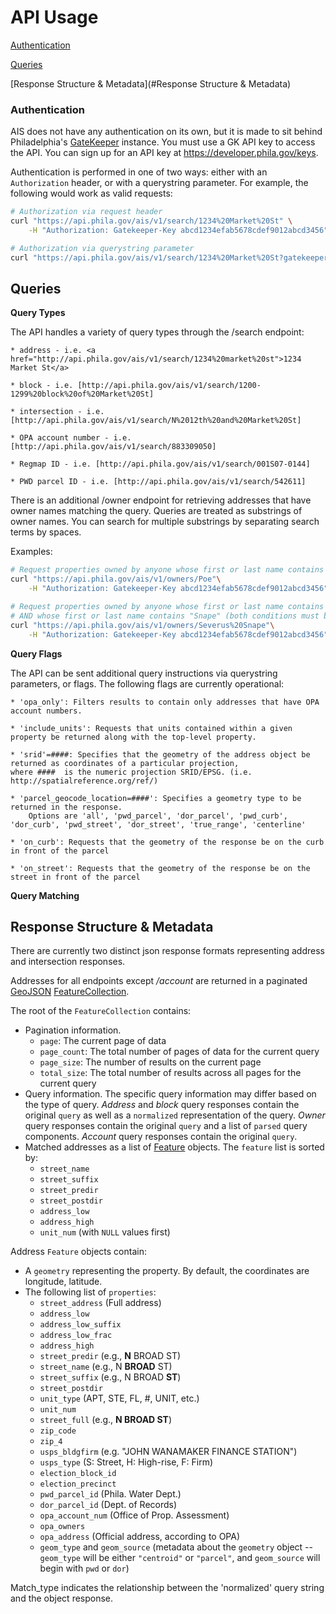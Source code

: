 # API Usage

[Authentication](#Authentication)

[Queries](#Queries)

[Response Structure & Metadata](#Response Structure & Metadata)

### <a name="Authentication"></a>Authentication

AIS does not have any authentication on its own, but it is made to sit behind
Philadelphia's [GateKeeper](developer.phila.gov) instance. You must use a GK
API key to access the API. You can sign up for an API key at
https://developer.phila.gov/keys.

Authentication is performed in one of two ways: either with an `Authorization`
header, or with a querystring parameter.  For example, the following would work
as valid requests:

```bash
# Authorization via request header
curl "https://api.phila.gov/ais/v1/search/1234%20Market%20St" \
    -H "Authorization: Gatekeeper-Key abcd1234efab5678cdef9012abcd3456"
```

```bash
# Authorization via querystring parameter
curl "https://api.phila.gov/ais/v1/search/1234%20Market%20St?gatekeeperKey=abcd1234efab5678cdef9012abcd3456"
```

## <a name="Queries"></a>Queries

**Query Types**

The API handles a variety of query types through the /search endpoint: 

    * address - i.e. <a href="http://api.phila.gov/ais/v1/search/1234%20market%20st">1234 Market St</a>
    
    * block - i.e. [http://api.phila.gov/ais/v1/search/1200-1299%20block%20of%20Market%20St]
    
    * intersection - i.e. [http://api.phila.gov/ais/v1/search/N%2012th%20and%20Market%20St]
    
    * OPA account number - i.e. [http://api.phila.gov/ais/v1/search/883309050]
    
    * Regmap ID - i.e. [http://api.phila.gov/ais/v1/search/001S07-0144]
    
    * PWD parcel ID - i.e. [http://api.phila.gov/ais/v1/search/542611]
   
There is an additional /owner endpoint for retrieving addresses that have owner names matching the query. Queries are treated as substrings of owner names. You can search for multiple substrings by separating search terms by spaces.

Examples:
```bash
# Request properties owned by anyone whose first or last name contains "Poe"
curl "https://api.phila.gov/ais/v1/owners/Poe"\
    -H "Authorization: Gatekeeper-Key abcd1234efab5678cdef9012abcd3456"

# Request properties owned by anyone whose first or last name contains "Severus"
# AND whose first or last name contains "Snape" (both conditions must be met)
curl "https://api.phila.gov/ais/v1/owners/Severus%20Snape"\
    -H "Authorization: Gatekeeper-Key abcd1234efab5678cdef9012abcd3456"
```

**Query Flags**

The API can be sent additional query instructions via querystring parameters, or flags. The following flags are currently operational:

    * 'opa_only': Filters results to contain only addresses that have OPA account numbers.
    
    * 'include_units': Requests that units contained within a given property be returned along with the top-level property.
    
    * 'srid'=####: Specifies that the geometry of the address object be returned as coordinates of a particular projection, 
    where ####  is the numeric projection SRID/EPSG. (i.e. http://spatialreference.org/ref/)
    
    * 'parcel_geocode_location=####': Specifies a geometry type to be returned in the response. 
        Options are 'all', 'pwd_parcel', 'dor_parcel', 'pwd_curb', 'dor_curb', 'pwd_street', 'dor_street', 'true_range', 'centerline'
        
    * 'on_curb': Requests that the geometry of the response be on the curb in front of the parcel
    
    * 'on_street': Requests that the geometry of the response be on the street in front of the parcel
    

**Query Matching**



## <a name="Response Structure & Metadata"></a>Response Structure & Metadata

There are currently two distinct json response formats representing address and intersection responses. 

Addresses for all endpoints except */account* are returned in a paginated
[GeoJSON](http://geojson.org/geojson-spec.html) [FeatureCollection](http://geojson.org/geojson-spec.html#feature-collection-objects).

The root of the `FeatureCollection` contains:
* Pagination information.
  * `page`: The current page of data
  * `page_count`: The total number of pages of data for the current query
  * `page_size`: The number of results on the current page
  * `total_size`: The total number of results across all pages for the current
                  query
* Query information. The specific query information may differ based on the type
  of query. *Address* and *block* query responses contain the original `query`
  as well as a `normalized` representation of the query. *Owner* query responses
  contain the original `query` and a list of `parsed` query components.
  *Account* query responses contain the original `query`.
* Matched addresses as a list of [Feature](http://geojson.org/geojson-spec.html#feature-objects)
  objects. The `feature` list is sorted by:
  * `street_name`
  * `street_suffix`
  * `street_predir`
  * `street_postdir`
  * `address_low`
  * `address_high`
  * `unit_num` (with `NULL` values first)

Address `Feature` objects contain:
* A `geometry` representing the property. By default, the coordinates are
  longitude, latitude.
* The following list of `properties`:
  * `street_address` (Full address)
  * `address_low`
  * `address_low_suffix`
  * `address_low_frac`
  * `address_high`
  * `street_predir` (e.g., **N** BROAD ST)
  * `street_name` (e.g., N **BROAD** ST)
  * `street_suffix` (e.g., N BROAD **ST**)
  * `street_postdir`
  * `unit_type` (APT, STE, FL, #, UNIT, etc.)
  * `unit_num`
  * `street_full` (e.g., **N BROAD ST**)
  * `zip_code`
  * `zip_4`
  * `usps_bldgfirm` (e.g. "JOHN WANAMAKER FINANCE STATION")
  * `usps_type` (S: Street, H: High-rise, F: Firm)
  * `election_block_id`
  * `election_precinct`  
  * `pwd_parcel_id` (Phila. Water Dept.)
  * `dor_parcel_id` (Dept. of Records)
  * `opa_account_num` (Office of Prop. Assessment)
  * `opa_owners`
  * `opa_address` (Official address, according to OPA)
  * `geom_type` and `geom_source` (metadata about the `geometry` object --
    `geom_type` will be either `"centroid"` or `"parcel"`, and `geom_source`
    will begin with `pwd` or `dor`)
    
    
Match_type indicates the relationship between the 'normalized' query string and the object response. 
